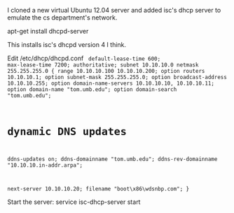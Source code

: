 I cloned a new virtual Ubuntu 12.04 server and added isc's dhcp server to emulate the cs department's network.

  apt-get install dhcpd-server
  
This installs isc's dhcpd version 4 I think.

Edit /etc/dhcp/dhcpd.conf
<code>
default-lease-time 600;
max-lease-time 7200;
authoritative;
subnet 10.10.10.0 netmask 255.255.255.0 {
  range 10.10.10.100 10.10.10.200;
  option routers 10.10.10.1;
  option subnet-mask 255.255.255.0;
  option broadcast-address 10.10.10.255;
  option domain-name-servers 10.10.10.10, 10.10.10.11;
  option domain-name "tom.umb.edu";
  option domain-search "tom.umb.edu";
  
  # dynamic DNS updates
  ddns-updates on;
  ddns-domainname "tom.umb.edu";
  ddns-rev-domainname "10.10.10.in-addr.arpa";

  next-server 10.10.10.20;
  filename "boot\\x86\\wdsnbp.com"; 
}
</code>

Start the server:
  service isc-dhcp-server start
